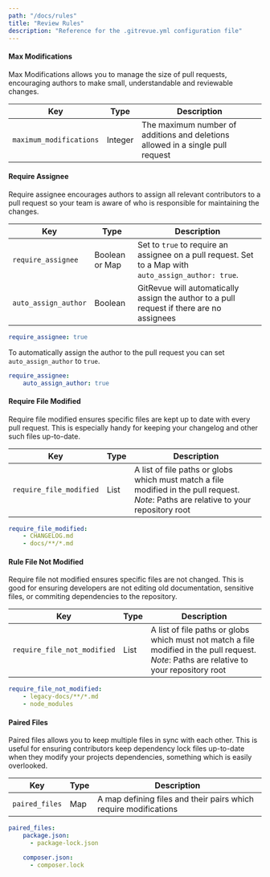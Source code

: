```yaml
---
path: "/docs/rules"
title: "Review Rules"
description: "Reference for the .gitrevue.yml configuration file"
---
```


#### Max Modifications

Max Modifications allows you to manage the size of pull requests, encouraging authors to make small, understandable and reviewable changes.

| Key | Type | Description |
|-----|------|-------------|
| `maximum_modifications` | Integer | The maximum number of additions and deletions allowed in a single pull request |

#### Require Assignee

Require assignee encourages authors to assign all relevant contributors to a pull request so your team is aware of who is responsible for maintaining the changes.

| Key | Type | Description |
|-----|------|-------------|
| `require_assignee` | Boolean or Map | Set to `true` to require an assignee on a pull request. Set to a Map with `auto_assign_author: true`. |
| `auto_assign_author` | Boolean | GitRevue will automatically assign the author to a pull request if there are no assignees |

```yaml
require_assignee: true
```

To automatically assign the author to the pull request you can set `auto_assign_author` to `true`. 

```yaml
require_assignee:
    auto_assign_author: true
```

#### Require File Modified

Require file modified ensures specific files are kept up to date with every pull request. This is especially handy for keeping your changelog and other such files up-to-date.

| Key | Type | Description |
|-----|------|-------------|
| `require_file_modified` | List | A list of file paths or globs which must match a file modified in the pull request. *Note*: Paths are relative to your repository root |

```yaml
require_file_modified:
    - CHANGELOG.md
    - docs/**/*.md
```

#### Rule File Not Modified

Require file not modified ensures specific files are not changed. This is good for ensuring developers are not editing old documentation, sensitive files, or commiting dependencies to the repository.

| Key | Type | Description |
|-----|------|-------------|
| `require_file_not_modified` | List | A list of file paths or globs which must not match a file modified in the pull request. *Note*: Paths are relative to your repository root |

```yaml
require_file_not_modified:
    - legacy-docs/**/*.md
    - node_modules
```

#### Paired Files

Paired files allows you to keep multiple files in sync with each other. This is useful for ensuring contributors keep dependency lock files up-to-date when they modify your projects dependencies, something which is easily overlooked.

| Key | Type | Description |
|-----|------|-------------|
| `paired_files` | Map | A map defining files and their pairs which require modifications |

```yaml
paired_files:
    package.json:
      - package-lock.json

    composer.json:
      - composer.lock
```
